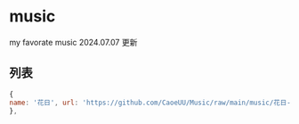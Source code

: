 # music
my favorate music
2024.07.07 更新

## 列表
```js
{
name: '花日', url: 'https://github.com/CaoeUU/Music/raw/main/music/花日-CMJ.flac', artist: 'CMJ', cover: 'https://user-images.githubusercontent.com/140466644/266218167-0a08d24b-2f75-4a6b-9253-227612dffa98.png'}
},

```